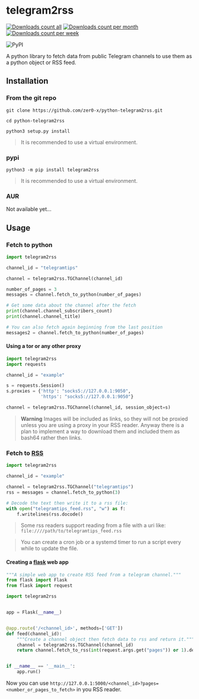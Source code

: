 # telegram2rss

[![Downloads count all](https://static.pepy.tech/personalized-badge/telegram2rss?period=total&units=international_system&left_color=grey&right_color=green&left_text=Downloads)](https://pepy.tech/project/telegram2rss)
[![Downloads count per month](https://static.pepy.tech/personalized-badge/telegram2rss?period=month&units=international_system&left_color=grey&right_color=green&left_text=Downloads/Month)](https://pepy.tech/project/telegram2rss)
[![Downloads count per week](https://static.pepy.tech/personalized-badge/telegram2rss?period=week&units=international_system&left_color=grey&right_color=green&left_text=Downloads/Week)](https://pepy.tech/project/telegram2rss)

![PyPI](https://img.shields.io/pypi/v/telegram2rss)

A python library to fetch data from public Telegram channels to use them as a python object or RSS feed.

## Installation

### From the git repo
```shell
git clone https://github.com/zer0-x/python-telegram2rss.git

cd python-telegram2rss

python3 setup.py install
```

> It is recommended to use a virtual environment.

### pypi
```shell
python3 -m pip install telegram2rss
```

> It is recommended to use a virtual environment.

### AUR
Not available yet...

## Usage
### Fetch to python
```python
import telegram2rss

channel_id = "telegramtips"

channel = telegram2rss.TGChannel(channel_id)

number_of_pages = 3
messages = channel.fetch_to_python(number_of_pages)

# Get some data about the channel after the fetch
print(channel.channel_subscribers_count)
print(channel.channel_title)

# You can also fetch again beginning from the last position
messages2 = channel.fetch_to_python(number_of_pages)
```
#### Using a tor or any other proxy
```python
import telegram2rss
import requests

channel_id = "example"

s = requests.Session()
s.proxies = {'http': "socks5://127.0.0.1:9050",
             'https': "socks5://127.0.0.1:9050"}

channel = telegram2rss.TGChannel(channel_id, session_object=s)
```

> **Warning**
> Images will be included as links, so they will not be proxied unless you are using a proxy in your RSS reader.
> Anyway there is a plan to implement a way to download them and included them as bash64 rather then links.

### Fetch to [RSS](https://en.wikipedia.org/wiki/RSS)
```python
import telegram2rss

channel_id = "example"

channel = telegram2rss.TGChannel("telegramtips")
rss = messages = channel.fetch_to_python(3)

# Decode the text then write it to a rss file:
with open("telegramtips_feed.rss", "w") as f:
    f.writelines(rss.docode()
```

> Some rss readers support reading from a file with a uri like: `file:////path/to/telegramtips_feed.rss`

> You can create a cron job or a systemd timer to run a script every while to update the file.

#### Creating a [flask](https://flask.palletsprojects.com) web app
```python
"""A simple web app to create RSS feed from a telegram channel."""
from flask import Flask
from flask import request

import telegram2rss


app = Flask(__name__)


@app.route('/<channel_id>', methods=['GET'])
def feed(channel_id):
    """Create a channel object then fetch data to rss and return it."""
    channel = telegram2rss.TGChannel(channel_id)
    return channel.fetch_to_rss(int(request.args.get("pages")) or 1).decode()


if __name__ == '__main__':
    app.run()
```
Now you can use `http://127.0.0.1:5000/<channel_id>?pages=<number_or_pages_to_fetch>` in you RSS reader.

